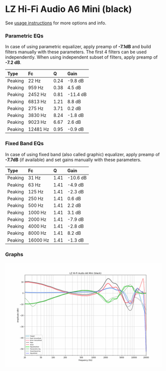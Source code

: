 # LZ Hi-Fi Audio A6 Mini (black)
See [usage instructions](https://github.com/jaakkopasanen/AutoEq#usage) for more options and info.

### Parametric EQs
In case of using parametric equalizer, apply preamp of **-7.1dB** and build filters manually
with these parameters. The first 4 filters can be used independently.
When using independent subset of filters, apply preamp of **-7.2 dB**.

| Type    | Fc       |    Q | Gain     |
|:--------|:---------|:-----|:---------|
| Peaking | 22 Hz    | 0.24 | -9.8 dB  |
| Peaking | 959 Hz   | 0.38 | 4.5 dB   |
| Peaking | 2452 Hz  | 0.81 | -11.4 dB |
| Peaking | 6813 Hz  | 1.21 | 8.8 dB   |
| Peaking | 275 Hz   | 3.71 | 0.2 dB   |
| Peaking | 3830 Hz  | 8.24 | -1.8 dB  |
| Peaking | 9023 Hz  | 6.67 | 2.6 dB   |
| Peaking | 12481 Hz | 0.95 | -0.9 dB  |

### Fixed Band EQs
In case of using fixed band (also called graphic) equalizer, apply preamp of **-7.7dB**
(if available) and set gains manually with these parameters.

| Type    | Fc       |    Q | Gain     |
|:--------|:---------|:-----|:---------|
| Peaking | 31 Hz    | 1.41 | -10.6 dB |
| Peaking | 63 Hz    | 1.41 | -4.9 dB  |
| Peaking | 125 Hz   | 1.41 | -2.3 dB  |
| Peaking | 250 Hz   | 1.41 | 0.6 dB   |
| Peaking | 500 Hz   | 1.41 | 2.2 dB   |
| Peaking | 1000 Hz  | 1.41 | 3.1 dB   |
| Peaking | 2000 Hz  | 1.41 | -7.9 dB  |
| Peaking | 4000 Hz  | 1.41 | -2.8 dB  |
| Peaking | 8000 Hz  | 1.41 | 8.2 dB   |
| Peaking | 16000 Hz | 1.41 | -1.3 dB  |

### Graphs
![](./LZ%20Hi-Fi%20Audio%20A6%20Mini%20(black).png)